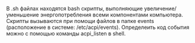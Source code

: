 В .sh файлах находятся bash скрипты, выполняющие увеличение/уменьшение энергопотребления всеми компонентами компьютера.
Скрипты вызываются при помощи файлов в папке events (расположение в системе: /etc/acpi/events).
Определеить код события можно с помощью команды acpi_listen в shell.
